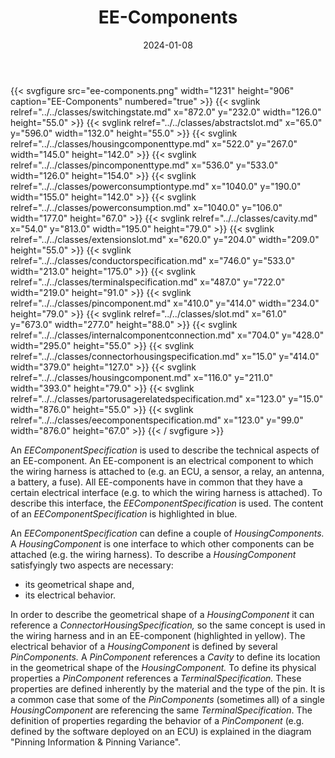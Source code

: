 ﻿---
title: EE-Components
toc: false
type: specs
layout: diagram
date: "2024-01-08"
draft: false
specification: VEC
version: 2.1.0
documentType: "Recommendation"
elementType: Diagram
classes:
  - SwitchingState
  - AbstractSlot
  - HousingComponentType
  - PinComponentType
  - PowerConsumptionType
  - PowerConsumption
  - Cavity
  - ExtensionSlot
  - ConductorSpecification
  - TerminalSpecification
  - PinComponent
  - Slot
  - InternalComponentConnection
  - ConnectorHousingSpecification
  - HousingComponent
  - PartOrUsageRelatedSpecification
  - EEComponentSpecification
menu:
  VEC-2.1.0:    
    parent: ee-components
    identifier: ee-components/ee-components
    weight: 1006001 

# Prev/next pager order (if `docs_section_pager` enabled in `params.toml`)
weight: 1006001
---
{{< svgfigure src="ee-components.png" width="1231" height="906" caption="EE-Components" numbered="true" >}}
  {{< svglink relref="../../classes/switchingstate.md" x="872.0" y="232.0" width="126.0" height="55.0" >}}
  {{< svglink relref="../../classes/abstractslot.md" x="65.0" y="596.0" width="132.0" height="55.0" >}}
  {{< svglink relref="../../classes/housingcomponenttype.md" x="522.0" y="267.0" width="145.0" height="142.0" >}}
  {{< svglink relref="../../classes/pincomponenttype.md" x="536.0" y="533.0" width="126.0" height="154.0" >}}
  {{< svglink relref="../../classes/powerconsumptiontype.md" x="1040.0" y="190.0" width="155.0" height="142.0" >}}
  {{< svglink relref="../../classes/powerconsumption.md" x="1040.0" y="106.0" width="177.0" height="67.0" >}}
  {{< svglink relref="../../classes/cavity.md" x="54.0" y="813.0" width="195.0" height="79.0" >}}
  {{< svglink relref="../../classes/extensionslot.md" x="620.0" y="204.0" width="209.0" height="55.0" >}}
  {{< svglink relref="../../classes/conductorspecification.md" x="746.0" y="533.0" width="213.0" height="175.0" >}}
  {{< svglink relref="../../classes/terminalspecification.md" x="487.0" y="722.0" width="219.0" height="91.0" >}}
  {{< svglink relref="../../classes/pincomponent.md" x="410.0" y="414.0" width="234.0" height="79.0" >}}
  {{< svglink relref="../../classes/slot.md" x="61.0" y="673.0" width="277.0" height="88.0" >}}
  {{< svglink relref="../../classes/internalcomponentconnection.md" x="704.0" y="428.0" width="295.0" height="55.0" >}}
  {{< svglink relref="../../classes/connectorhousingspecification.md" x="15.0" y="414.0" width="379.0" height="127.0" >}}
  {{< svglink relref="../../classes/housingcomponent.md" x="116.0" y="211.0" width="393.0" height="79.0" >}}
  {{< svglink relref="../../classes/partorusagerelatedspecification.md" x="123.0" y="15.0" width="876.0" height="55.0" >}}
  {{< svglink relref="../../classes/eecomponentspecification.md" x="123.0" y="99.0" width="876.0" height="67.0" >}}
{{< / svgfigure >}}
<p> An <i>EEComponentSpecification </i>is used to describe the technical aspects of an EE-component. An EE-component is an electrical component to which the wiring harness is attached to (e.g. an ECU, a sensor, a relay, an antenna, a battery, a fuse). All EE-components have in common that they have a certain electrical interface (e.g. to which the wiring harness is attached). To describe this interface, the <i>EEComponentSpecification</i> is used. The content of an <i>EEComponentSpecification</i> is highlighted in blue.      </p>      <p> An <i>EEComponentSpecification </i>can define a couple of <i>HousingComponents. </i>A <i>HousingComponent </i>is one interface to which other components can be attached (e.g. the wiring harness). To describe a <i>HousingComponent </i>satisfyingly two aspects are necessary:       </p>      <ul>       <li> its geometrical shape and,        </li>       <li> its electrical behavior.         </li>     </ul>     <p> In order to describe the geometrical shape of a <i>HousingComponent </i>it can reference a <i>ConnectorHousingSpecification, </i>so the same concept is used in the wiring harness and in an EE-component (highlighted in yellow). The electrical behavior of a <i>HousingComponent </i>is defined by several <i>PinComponents.</i> A <i>PinComponent</i> references a <i>Cavity</i> to define its location in the geometrical shape of the <i>HousingComponent. </i>To define its physical properties a <i>PinComponent</i> references a <i>TerminalSpecification. </i>These properties are defined inherently by the material and the type of the pin. It is a common case that some of the <i>PinComponents </i>(sometimes all)<i> </i>of a single <i>HousingComponent</i> are referencing the same <i>TerminalSpecification</i>. The definition of properties regarding the behavior of a <i>PinComponent</i> (e.g. defined by the software deployed on an ECU) is explained in the diagram &quot;Pinning Information &amp;&#160;Pinning Variance&quot;.      </p>
